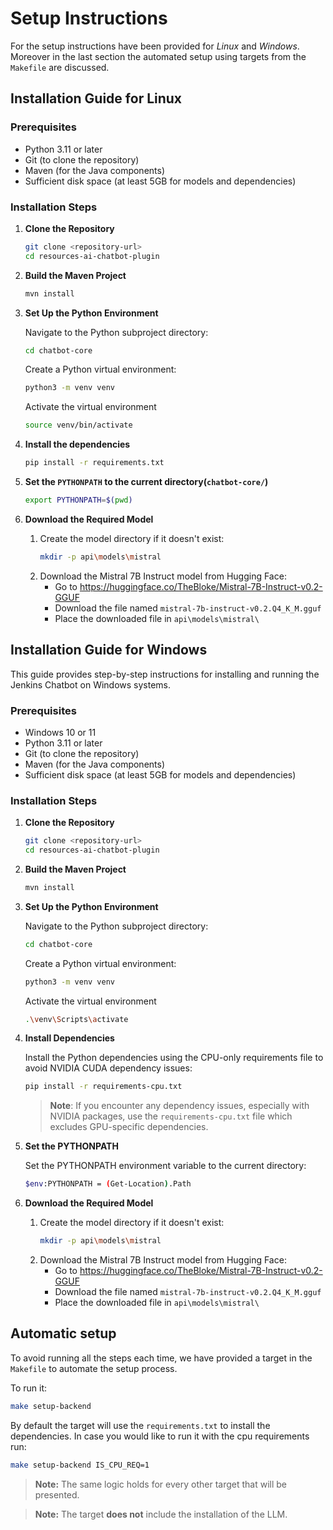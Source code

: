 # Setup Instructions

For the setup instructions have been provided for *Linux* and *Windows*. Moreover in the last section the automated setup using targets from the `Makefile` are discussed.

## Installation Guide for Linux

### Prerequisites
* Python 3.11 or later
* Git (to clone the repository)
* Maven (for the Java components)
* Sufficient disk space (at least 5GB for models and dependencies)

### Installation Steps

1. **Clone the Repository**
    ```bash
    git clone <repository-url>
    cd resources-ai-chatbot-plugin
    ```

2. **Build the Maven Project**
    ```bash
    mvn install
    ```
3. **Set Up the Python Environment**

    Navigate to the Python subproject directory:
    
    ```bash
    cd chatbot-core
    ```

    Create a Python virtual environment:
    ```bash
    python3 -m venv venv
    ```
    
    Activate the virtual environment
    ```bash
    source venv/bin/activate
    ```
4. **Install the dependencies**
    ```bash
    pip install -r requirements.txt
    ```
5. **Set the `PYTHONPATH` to the current directory(`chatbot-core/`)**
    ```bash
    export PYTHONPATH=$(pwd)
    ```
6. **Download the Required Model**
    1. Create the model directory if it doesn't exist:
        ```bash
        mkdir -p api\models\mistral
        ```
    2. Download the Mistral 7B Instruct model from Hugging Face:
        * Go to https://huggingface.co/TheBloke/Mistral-7B-Instruct-v0.2-GGUF
        * Download the file named `mistral-7b-instruct-v0.2.Q4_K_M.gguf`
        * Place the downloaded file in `api\models\mistral\`

## Installation Guide for Windows
This guide provides step-by-step instructions for installing and running the Jenkins Chatbot on Windows systems.

### Prerequisites
* Windows 10 or 11
* Python 3.11 or later
* Git (to clone the repository)
* Maven (for the Java components)
* Sufficient disk space (at least 5GB for models and dependencies)

### Installation Steps

1. **Clone the Repository**
    ```bash
    git clone <repository-url>
    cd resources-ai-chatbot-plugin
    ```

2. **Build the Maven Project**
    ```bash
    mvn install
    ```
3. **Set Up the Python Environment**

    Navigate to the Python subproject directory:
    
    ```bash
    cd chatbot-core
    ```

    Create a Python virtual environment:
    ```bash
    python3 -m venv venv
    ```
    
    Activate the virtual environment
    ```bash
    .\venv\Scripts\activate
    ```

4. **Install Dependencies**

    Install the Python dependencies using the CPU-only requirements file to avoid NVIDIA CUDA dependency issues:
    ```bash
    pip install -r requirements-cpu.txt
    ```
    > **Note**: If you encounter any dependency issues, especially with NVIDIA packages, use the `requirements-cpu.txt` file which excludes GPU-specific dependencies.

5. **Set the PYTHONPATH**

    Set the PYTHONPATH environment variable to the current directory:

    ```bash
    $env:PYTHONPATH = (Get-Location).Path
    ```

6. **Download the Required Model**
    1. Create the model directory if it doesn't exist:
        ```bash
        mkdir -p api\models\mistral
        ```
    2. Download the Mistral 7B Instruct model from Hugging Face:
        * Go to https://huggingface.co/TheBloke/Mistral-7B-Instruct-v0.2-GGUF
        * Download the file named `mistral-7b-instruct-v0.2.Q4_K_M.gguf`
        * Place the downloaded file in `api\models\mistral\`

## Automatic setup

To avoid running all the steps each time, we have provided a target in the `Makefile` to automate the setup process.

To run it:
```bash
make setup-backend
```

By default the target will use the `requirements.txt` to install the dependencies. In case you would like to run it with the cpu requirements run:
```bash
make setup-backend IS_CPU_REQ=1
```

> **Note:** The same logic holds for every other target that will be presented.

> **Note:** The target **does not** include the installation of the LLM.
